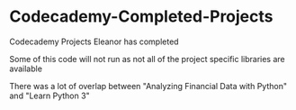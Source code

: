 # Codecademy-Completed-Projects
Codecademy Projects Eleanor has completed

Some of this code will not run as not all of the project specific libraries are available

There was a lot of overlap between "Analyzing Financial Data with Python" and "Learn Python 3"
